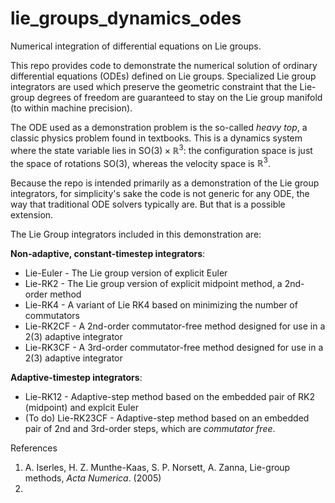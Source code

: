# lie_groups_dynamics_odes
Numerical integration of differential equations on Lie groups.

This repo provides code to demonstrate the numerical solution of ordinary differential equations (ODEs) defined on Lie groups.  Specialized Lie group integrators are used which preserve the geometric constraint that the Lie-group degrees of freedom are guaranteed to stay on the Lie group manifold (to within machine precision).

The ODE used as a demonstration problem is the so-called *heavy top*, a classic physics problem found in textbooks.  This is a dynamics system where the state variable lies in SO$(3) \times \mathbb{R}^3$: the configuration space is just the space of rotations SO(3), whereas the velocity space is $\mathbb{R}^3$.

Because the repo is intended primarily as a demonstration of the Lie group integrators, for simplicity's sake the code is not generic for any ODE, the way that traditional ODE solvers typically are.  But that is a possible extension.

The Lie Group integrators included in this demonstration are:

**Non-adaptive, constant-timestep integrators**:
* Lie-Euler - The Lie group version of explicit Euler
* Lie-RK2 - The Lie group version of explicit midpoint method, a 2nd-order method
* Lie-RK4 - A variant of Lie RK4 based on minimizing the number of commutators
* Lie-RK2CF - A 2nd-order commutator-free method designed for use in a 2(3) adaptive integrator
* Lie-RK3CF - A 3rd-order commutator-free method designed for use in a 2(3) adaptive integrator

**Adaptive-timestep integrators**:
- Lie-RK12 - Adaptive-step method based on the embedded pair of RK2 (midpoint) and explcit Euler
- (To do) Lie-RK23CF - Adaptive-step method based on an embedded pair of 2nd and 3rd-order steps, which are *commutator free*.


References
1. A. Iserles, H. Z. Munthe-Kaas, S. P. Norsett, A. Zanna, Lie-group methods, *Acta Numerica*. (2005)
2.
